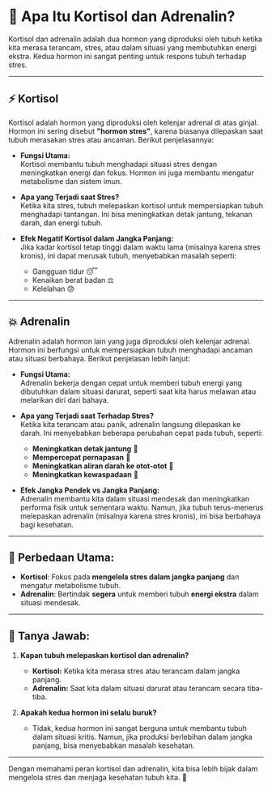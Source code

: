 # 🧠 **Apa Itu Kortisol dan Adrenalin?**  

Kortisol dan adrenalin adalah dua hormon yang diproduksi oleh tubuh ketika kita merasa terancam, stres, atau dalam situasi yang membutuhkan energi ekstra. Kedua hormon ini sangat penting untuk respons tubuh terhadap stres.

---

## ⚡ **Kortisol**  
Kortisol adalah hormon yang diproduksi oleh kelenjar adrenal di atas ginjal. Hormon ini sering disebut **"hormon stres"**, karena biasanya dilepaskan saat tubuh merasakan stres atau ancaman. Berikut penjelasannya:

- **Fungsi Utama:**  
  Kortisol membantu tubuh menghadapi situasi stres dengan meningkatkan energi dan fokus. Hormon ini juga membantu mengatur metabolisme dan sistem imun.

- **Apa yang Terjadi saat Stres?**  
  Ketika kita stres, tubuh melepaskan kortisol untuk mempersiapkan tubuh menghadapi tantangan. Ini bisa meningkatkan detak jantung, tekanan darah, dan energi tubuh.

- **Efek Negatif Kortisol dalam Jangka Panjang:**  
  Jika kadar kortisol tetap tinggi dalam waktu lama (misalnya karena stres kronis), ini dapat merusak tubuh, menyebabkan masalah seperti:
  - Gangguan tidur 😴
  - Kenaikan berat badan ⚖️
  - Kelelahan 😓

---

## 💥 **Adrenalin**  
Adrenalin adalah hormon lain yang juga diproduksi oleh kelenjar adrenal. Hormon ini berfungsi untuk mempersiapkan tubuh menghadapi ancaman atau situasi berbahaya. Berikut penjelasan lebih lanjut:

- **Fungsi Utama:**  
  Adrenalin bekerja dengan cepat untuk memberi tubuh energi yang dibutuhkan dalam situasi darurat, seperti saat kita harus melawan atau melarikan diri dari bahaya.

- **Apa yang Terjadi saat Terhadap Stres?**  
  Ketika kita terancam atau panik, adrenalin langsung dilepaskan ke darah. Ini menyebabkan beberapa perubahan cepat pada tubuh, seperti:
  - **Meningkatkan detak jantung** 💓
  - **Mempercepat pernapasan** 💨
  - **Meningkatkan aliran darah ke otot-otot** 💪
  - **Meningkatkan kewaspadaan** 🧠

- **Efek Jangka Pendek vs Jangka Panjang:**  
  Adrenalin membantu kita dalam situasi mendesak dan meningkatkan performa fisik untuk sementara waktu. Namun, jika tubuh terus-menerus melepaskan adrenalin (misalnya karena stres kronis), ini bisa berbahaya bagi kesehatan.

---

## 🔄 **Perbedaan Utama:**

- **Kortisol**: Fokus pada **mengelola stres dalam jangka panjang** dan mengatur metabolisme tubuh.
- **Adrenalin**: Bertindak **segera** untuk memberi tubuh **energi ekstra** dalam situasi mendesak.

---

## 🤔 **Tanya Jawab:**
1. **Kapan tubuh melepaskan kortisol dan adrenalin?**  
   - **Kortisol:** Ketika kita merasa stres atau terancam dalam jangka panjang.
   - **Adrenalin:** Saat kita dalam situasi darurat atau terancam secara tiba-tiba.

2. **Apakah kedua hormon ini selalu buruk?**  
   - Tidak, kedua hormon ini sangat berguna untuk membantu tubuh dalam situasi kritis. Namun, jika produksi berlebihan dalam jangka panjang, bisa menyebabkan masalah kesehatan.

---

Dengan memahami peran kortisol dan adrenalin, kita bisa lebih bijak dalam mengelola stres dan menjaga kesehatan tubuh kita. 🌟
